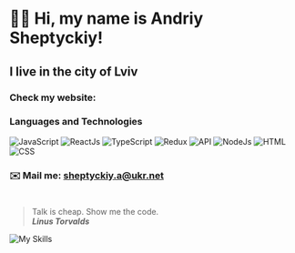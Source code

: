 # 👋🏻 Hi, my name is **Andriy Sheptyckiy**!
## I live in the city of Lviv
### Check my website: 
### Languages and Technologies 
![JavaScript](https://img.shields.io/badge/-JavaScript-090909?style=for-the-badge&logo=JavaScript)
![ReactJs](https://img.shields.io/badge/-ReactJs-090909?style=for-the-badge&logo=React)
![TypeScript](https://img.shields.io/badge/-TypeScript-090909?style=for-the-badge&logo=TypeScript)
![Redux](https://img.shields.io/badge/-Redux-090909?style=for-the-badge&logo=Redux)
![API](https://img.shields.io/badge/-REST&#032;API-090909?style=for-the-badge)
![NodeJs](https://img.shields.io/badge/-NODEJS-090909?style=for-the-badge)
![HTML](https://img.shields.io/badge/-HTML-090909?style=for-the-badge&logo=html5)
![CSS](https://img.shields.io/badge/-CSS-090909?style=for-the-badge&logo=css3)
### ✉️ Mail me: sheptyckiy.a@ukr.net
#
> Talk is cheap. Show me the code. <br/>
> ***Linus Torvalds***


![My Skills](https://skillicons.dev/icons?i=js,typescript,html,css,scss,react,redux,&perline=7)
